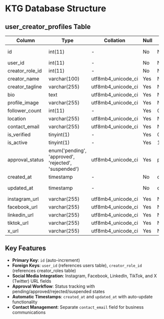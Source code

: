 # KTG Database Structure

## user_creator_profiles Table

| Column | Type | Collation | Null | Default | Extra |
|--------|------|-----------|------|---------|-------|
| id | int(11) | - | No | None | AUTO_INCREMENT, Primary Key |
| user_id | int(11) | - | No | None | Index |
| creator_role_id | int(11) | - | No | None | Index |
| creator_name | varchar(100) | utf8mb4_unicode_ci | Yes | NULL | |
| creator_tagline | varchar(255) | utf8mb4_unicode_ci | Yes | NULL | |
| bio | text | utf8mb4_unicode_ci | Yes | NULL | |
| profile_image | varchar(255) | utf8mb4_unicode_ci | Yes | NULL | |
| follower_count | int(11) | - | Yes | 0 | |
| location | varchar(255) | utf8mb4_unicode_ci | Yes | NULL | |
| contact_email | varchar(255) | utf8mb4_unicode_ci | Yes | NULL | |
| is_verified | tinyint(1) | - | Yes | 0 | |
| is_active | tinyint(1) | - | Yes | 1 | |
| approval_status | enum('pending', 'approved', 'rejected', 'suspended') | utf8mb4_unicode_ci | Yes | pending | |
| created_at | timestamp | - | No | current_timestamp() | |
| updated_at | timestamp | - | No | current_timestamp() | ON UPDATE CURRENT_TIMESTAMP() |
| instagram_url | varchar(255) | utf8mb4_unicode_ci | Yes | NULL | |
| facebook_url | varchar(255) | utf8mb4_unicode_ci | Yes | NULL | |
| linkedin_url | varchar(255) | utf8mb4_unicode_ci | Yes | NULL | |
| tiktok_url | varchar(255) | utf8mb4_unicode_ci | Yes | NULL | |
| x_url | varchar(255) | utf8mb4_unicode_ci | Yes | NULL | |

## Key Features
- **Primary Key**: `id` (auto-increment)
- **Foreign Keys**: `user_id` (references users table), `creator_role_id` (references creator_roles table)
- **Social Media Integration**: Instagram, Facebook, LinkedIn, TikTok, and X (Twitter) URL fields
- **Approval Workflow**: Status tracking with pending/approved/rejected/suspended states
- **Automatic Timestamps**: `created_at` and `updated_at` with auto-update functionality
- **Contact Management**: Separate `contact_email` field for business communications